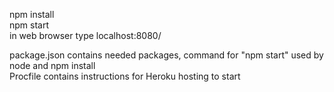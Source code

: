 npm install  
npm start  
in web browser type localhost:8080/  

package.json contains needed packages, command for "npm start" used by node and npm install  
Procfile contains instructions for Heroku hosting to start  

